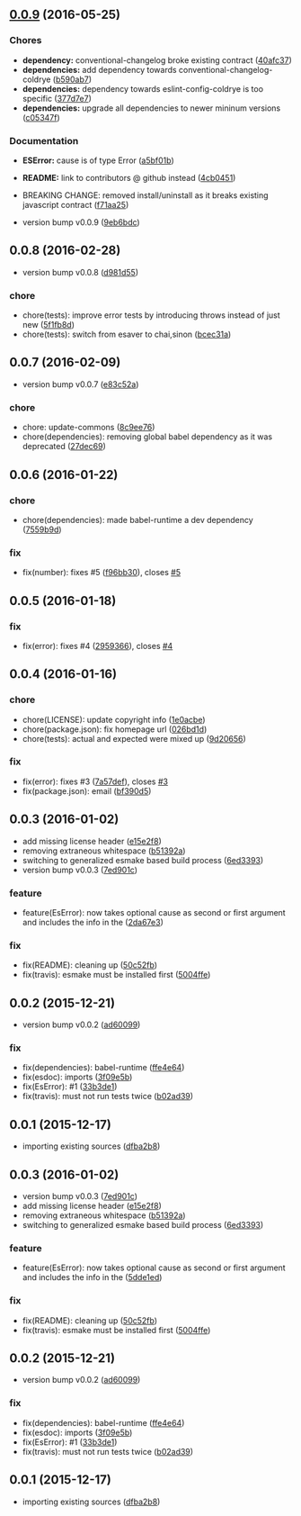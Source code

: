 <a name="0.0.9"></a>
## [0.0.9](https://github.com/coldrye-es/esbases/compare/v0.0.8...v0.0.9) (2016-05-25)


### Chores

* **dependency:** conventional-changelog broke existing contract ([40afc37](https://github.com/coldrye-es/esbases/commit/40afc37))
* **dependencies:** add dependency towards conventional-changelog-coldrye ([b590ab7](https://github.com/coldrye-es/esbases/commit/b590ab7))
* **dependencies:** dependency towards eslint-config-coldrye is too specific ([377d7e7](https://github.com/coldrye-es/esbases/commit/377d7e7))
* **dependencies:** upgrade all dependencies to newer mininum versions ([c05347f](https://github.com/coldrye-es/esbases/commit/c05347f))


### Documentation

* **ESError:** cause is of type Error ([a5bf01b](https://github.com/coldrye-es/esbases/commit/a5bf01b))
* **README:** link to contributors @ github instead ([4cb0451](https://github.com/coldrye-es/esbases/commit/4cb0451))


* BREAKING CHANGE: removed install/uninstall as it breaks existing javascript contract ([f71aa25](https://github.com/coldrye-es/esbases/commit/f71aa25))
* version bump v0.0.9 ([9eb6bdc](https://github.com/coldrye-es/esbases/commit/9eb6bdc))



<a name="0.0.8"></a>
## 0.0.8 (2016-02-28)


* version bump v0.0.8 ([d981d55](https://github.com/coldrye-es/esbases/commit/d981d55))

### chore

* chore(tests): improve error tests by introducing throws instead of just new ([5f1fb8d](https://github.com/coldrye-es/esbases/commit/5f1fb8d))
* chore(tests): switch from esaver to chai,sinon ([bcec31a](https://github.com/coldrye-es/esbases/commit/bcec31a))



<a name="0.0.7"></a>
## 0.0.7 (2016-02-09)


* version bump v0.0.7 ([e83c52a](https://github.com/coldrye-es/esbases/commit/e83c52a))

### chore

* chore: update-commons ([8c9ee76](https://github.com/coldrye-es/esbases/commit/8c9ee76))
* chore(dependencies): removing global babel dependency as it was deprecated ([27dec69](https://github.com/coldrye-es/esbases/commit/27dec69))



<a name="0.0.6"></a>
## 0.0.6 (2016-01-22)


### chore

* chore(dependencies): made babel-runtime a dev dependency ([7559b9d](https://github.com/coldrye-es/esbases/commit/7559b9d))

### fix

* fix(number): fixes #5 ([f96bb30](https://github.com/coldrye-es/esbases/commit/f96bb30)), closes [#5](https://github.com/coldrye-es/esbases/issues/5)



<a name="0.0.5"></a>
## 0.0.5 (2016-01-18)


### fix

* fix(error): fixes #4 ([2959366](https://github.com/coldrye-es/esbases/commit/2959366)), closes [#4](https://github.com/coldrye-es/esbases/issues/4)



<a name="0.0.4"></a>
## 0.0.4 (2016-01-16)


### chore

* chore(LICENSE): update copyright info ([1e0acbe](https://github.com/coldrye-es/esbases/commit/1e0acbe))
* chore(package.json): fix homepage url ([026bd1d](https://github.com/coldrye-es/esbases/commit/026bd1d))
* chore(tests): actual and expected were mixed up ([9d20656](https://github.com/coldrye-es/esbases/commit/9d20656))

### fix

* fix(error): fixes #3 ([7a57def](https://github.com/coldrye-es/esbases/commit/7a57def)), closes [#3](https://github.com/coldrye-es/esbases/issues/3)
* fix(package.json): email ([bf390d5](https://github.com/coldrye-es/esbases/commit/bf390d5))



<a name="0.0.3"></a>
## 0.0.3 (2016-01-02)


* add missing license header ([e15e2f8](https://github.com/coldrye-es/esbases/commit/e15e2f8))
* removing extraneous whitespace ([b51392a](https://github.com/coldrye-es/esbases/commit/b51392a))
* switching to generalized esmake based build process ([6ed3393](https://github.com/coldrye-es/esbases/commit/6ed3393))
* version bump v0.0.3 ([7ed901c](https://github.com/coldrye-es/esbases/commit/7ed901c))

### feature

* feature(EsError): now takes optional cause as second or first argument and includes the info in the  ([2da67e3](https://github.com/coldrye-es/esbases/commit/2da67e3))

### fix

* fix(README): cleaning up ([50c52fb](https://github.com/coldrye-es/esbases/commit/50c52fb))
* fix(travis): esmake must be installed first ([5004ffe](https://github.com/coldrye-es/esbases/commit/5004ffe))



<a name="0.0.2"></a>
## 0.0.2 (2015-12-21)


* version bump v0.0.2 ([ad60099](https://github.com/coldrye-es/esbases/commit/ad60099))

### fix

* fix(dependencies): babel-runtime ([ffe4e64](https://github.com/coldrye-es/esbases/commit/ffe4e64))
* fix(esdoc): imports ([3f09e5b](https://github.com/coldrye-es/esbases/commit/3f09e5b))
* fix(EsError): #1 ([33b3de1](https://github.com/coldrye-es/esbases/commit/33b3de1))
* fix(travis): must not run tests twice ([b02ad39](https://github.com/coldrye-es/esbases/commit/b02ad39))



<a name="0.0.1"></a>
## 0.0.1 (2015-12-17)


* importing existing sources ([dfba2b8](https://github.com/coldrye-es/esbases/commit/dfba2b8))



<a name="0.0.3"></a>
## 0.0.3 (2016-01-02)


* version bump v0.0.3 ([7ed901c](https://github.com/coldrye-es/esbases/commit/7ed901c))
* add missing license header ([e15e2f8](https://github.com/coldrye-es/esbases/commit/e15e2f8))
* removing extraneous whitespace ([b51392a](https://github.com/coldrye-es/esbases/commit/b51392a))
* switching to generalized esmake based build process ([6ed3393](https://github.com/coldrye-es/esbases/commit/6ed3393))

### feature

* feature(EsError): now takes optional cause as second or first argument and includes the info in the  ([5dde1ed](https://github.com/coldrye-es/esbases/commit/5dde1ed))

### fix

* fix(README): cleaning up ([50c52fb](https://github.com/coldrye-es/esbases/commit/50c52fb))
* fix(travis): esmake must be installed first ([5004ffe](https://github.com/coldrye-es/esbases/commit/5004ffe))


<a name="0.0.2"></a>
## 0.0.2 (2015-12-21)


* version bump v0.0.2 ([ad60099](https://github.com/coldrye-es/esbases/commit/ad60099))

### fix

* fix(dependencies): babel-runtime ([ffe4e64](https://github.com/coldrye-es/esbases/commit/ffe4e64))
* fix(esdoc): imports ([3f09e5b](https://github.com/coldrye-es/esbases/commit/3f09e5b))
* fix(EsError): #1 ([33b3de1](https://github.com/coldrye-es/esbases/commit/33b3de1))
* fix(travis): must not run tests twice ([b02ad39](https://github.com/coldrye-es/esbases/commit/b02ad39))


<a name="0.0.1"></a>
## 0.0.1 (2015-12-17)


* importing existing sources ([dfba2b8](https://github.com/coldrye-es/esbases/commit/dfba2b8))

